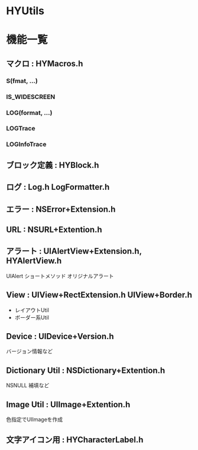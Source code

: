 HYUtils
=======

# 機能一覧

## マクロ : HYMacros.h

### S(fmat, ...)
### IS_WIDESCREEN
### LOG(format, ...)
### LOGTrace
### LOGInfoTrace


## ブロック定義 : HYBlock.h

## ログ : Log.h LogFormatter.h

## エラー : NSError+Extension.h

## URL : NSURL+Extention.h

## アラート : UIAlertView+Extension.h, HYAlertView.h

UIAlert ショートメソッド
オリジナルアラート

## View : UIView+RectExtension.h UIView+Border.h
 - レイアウトUtil
 - ボーダー系Util


## Device : UIDevice+Version.h

バージョン情報など

## Dictionary Util : NSDictionary+Extention.h

NSNULL 補填など

## Image Util : UIImage+Extention.h

色指定でUIImageを作成

## 文字アイコン用 : HYCharacterLabel.h
